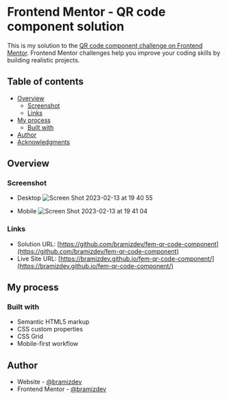 # Frontend Mentor - QR code component solution

This is my solution to the [QR code component challenge on Frontend Mentor](https://www.frontendmentor.io/challenges/qr-code-component-iux_sIO_H). Frontend Mentor challenges help you improve your coding skills by building realistic projects. 

## Table of contents

- [Overview](#overview)
  - [Screenshot](#screenshot)
  - [Links](#links)
- [My process](#my-process)
  - [Built with](#built-with)
- [Author](#author)
- [Acknowledgments](#acknowledgments)

## Overview

### Screenshot

- Desktop
![Screen Shot 2023-02-13 at 19 40 55](https://user-images.githubusercontent.com/112894363/218616450-2e97fade-f22d-4fd6-9ce0-cefd096648f4.png)

- Mobile
![Screen Shot 2023-02-13 at 19 41 04](https://user-images.githubusercontent.com/112894363/218616489-75e857b1-a7eb-4022-97ea-db649f4b9d06.png)

### Links

- Solution URL: [https://github.com/bramizdev/fem-qr-code-component](https://github.com/bramizdev/fem-qr-code-component)
- Live Site URL: [https://bramizdev.github.io/fem-qr-code-component/](https://bramizdev.github.io/fem-qr-code-component/)

## My process

### Built with

- Semantic HTML5 markup
- CSS custom properties
- CSS Grid
- Mobile-first workflow

## Author

- Website - [@bramizdev](https://github.com/bramizdev)
- Frontend Mentor - [@bramizdev](https://www.frontendmentor.io/profile/bramizdev)
